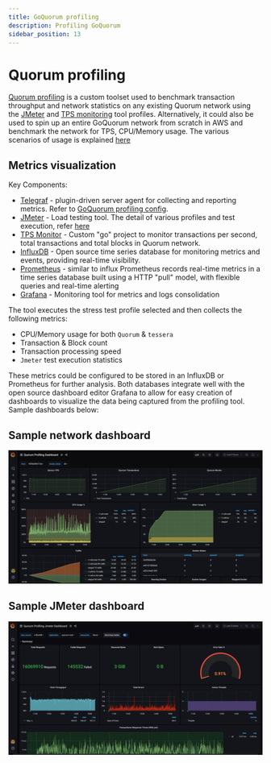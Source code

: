 ```yaml
---
title: GoQuorum profiling
description: Profiling GoQuorum
sidebar_position: 13
---
```


# Quorum profiling

[Quorum profiling](https://github.com/ConsenSys/quorum-profiling) is a custom toolset used to benchmark transaction throughput and network statistics on any existing Quorum network using the [JMeter](https://github.com/ConsenSys/quorum-profiling/tree/master/jmeter-test) and [TPS monitoring](https://github.com/ConsenSys/quorum-profiling/tree/master/tps-monitor) tool profiles. Alternatively, it could also be used to spin up an entire GoQuorum network from scratch in AWS and benchmark the network for TPS, CPU/Memory usage. The various scenarios of usage is explained [here](https://github.com/ConsenSys/quorum-profiling)

## Metrics visualization

Key Components:

- [Telegraf](https://hub.docker.com/_/telegraf) - plugin-driven server agent for collecting and reporting metrics. Refer to [GoQuorum profiling config](https://github.com/ConsenSys/quorum-profiling/blob/master/scripts/telegraf/telegraf.conf).
- [JMeter](https://jmeter.apache.org) - Load testing tool. The detail of various profiles and test execution, refer [here](https://github.com/ConsenSys/quorum-profiling/tree/master/jmeter-test)
- [TPS Monitor](https://github.com/ConsenSys/quorum-profiling/tree/master/tps-monitor) - Custom "go" project to monitor transactions per second, total transactions and total blocks in Quorum network.
- [InfluxDB](https://www.influxdata.com/time-series-platform/influxdb/) - Open source time series database for monitoring metrics and events, providing real-time visibility.
- [Prometheus](https://prometheus.io) - similar to influx Prometheus records real-time metrics in a time series database built using a HTTP "pull" model, with flexible queries and real-time alerting
- [Grafana](https://grafana.com) - Monitoring tool for metrics and logs consolidation

The tool executes the stress test profile selected and then collects the following metrics:

- CPU/Memory usage for both `Quorum` & `tessera`
- Transaction & Block count
- Transaction processing speed
- `Jmeter` test execution statistics

These metrics could be configured to be stored in an InfluxDB or Prometheus for further analysis. Both databases integrate well with the open source dashboard editor Grafana to allow for easy creation of dashboards to visualize the data being captured from the profiling tool. Sample dashboards below:

## Sample network dashboard

![Quorum network dashboard](../images/quorumDashboard.jpeg)

## Sample JMeter dashboard

![JMeter dashboard](../images/jmeterDashboard.jpeg)
